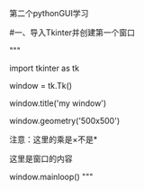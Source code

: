 第二个pythonGUI学习

#一、导入Tkinter并创建第一个窗口

"""

import tkinter as tk

window = tk.Tk()

window.title('my window')

window.geometry('500x500')

注意：这里的乘是×不是*

这里是窗口的内容

window.mainloop()
"""
